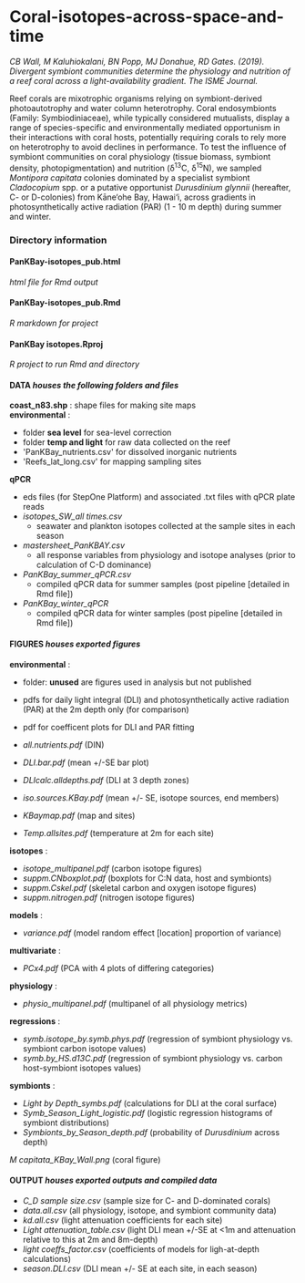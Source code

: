 # Coral-isotopes-across-space-and-time  
  
*CB Wall, M Kaluhiokalani, BN Popp, MJ Donahue, RD Gates. (2019). Divergent symbiont communities determine the physiology and nutrition of a reef coral across a light-availability gradient. The ISME Journal.* 
  
Reef corals are mixotrophic organisms relying on symbiont-derived photoautotrophy and water column heterotrophy. Coral endosymbionts (Family: Symbiodiniaceae), while typically considered mutualists, display a range of species-specific and environmentally mediated opportunism in their interactions with coral hosts, potentially requiring corals to rely more on heterotrophy to avoid declines in performance. To test the influence of symbiont communities on coral physiology (tissue biomass, symbiont density, photopigmentation) and nutrition (δ<sup>13</sup>C, δ<sup>15</sup>N), we sampled *Montipora capitata* colonies dominated by a specialist symbiont *Cladocopium* spp. or a putative opportunist *Durusdinium glynnii* (hereafter, C- or D-colonies) from Kāne‘ohe Bay, Hawai‘i, across gradients in photosynthetically active radiation (PAR) (1 - 10 m depth) during summer and winter.
  
  
### Directory information   
  
#### PanKBay-isotopes_pub.html  
*html file for Rmd output*  
  
#### PanKBay-isotopes_pub.Rmd  
*R markdown for project*  
  
#### PanKBay isotopes.Rproj  
*R project to run Rmd and directory*  
  
#### DATA   *houses the following folders and files*  
 **coast_n83.shp** : shape files for making site maps  
 **environmental** :  
   - folder **sea level** for sea-level correction  
   - folder **temp and light** for raw data collected on the reef  
   - 'PanKBay_nutrients.csv' for dissolved inorganic nutrients  
   - 'Reefs_lat_long.csv' for mapping sampling sites  
     
 **qPCR**
  - eds files (for StepOne Platform) and associated .txt files with qPCR plate reads  
  - *isotopes_SW_all times.csv*  
    - seawater and plankton isotopes collected at the sample sites in each season  
  - *mastersheet_PanKBAY.csv*  
    - all response variables from physiology and isotope analyses (prior to calculation of C-D dominance)  
  - *PanKBay_summer_qPCR.csv*  
    - compiled qPCR data for summer samples (post pipeline [detailed in Rmd file])  
  - *PanKBay_winter_qPCR*  
    - compiled qPCR data for winter samples (post pipeline [detailed in Rmd file])  
     
#### FIGURES  *houses exported figures*  
**environmental** :  
  - folder: **unused** are figures used in analysis but not published   
   - pdfs for daily light integral (DLI) and photosynthetically active radiation (PAR) at the 2m depth only (for comparison)  
   - pdf for coefficent plots for DLI and PAR fitting  
          
  - *all.nutrients.pdf* (DIN)  
  - *DLI.bar.pdf* (mean +/-SE bar plot)  
  - *DLIcalc.alldepths.pdf* (DLI at 3 depth zones)  
  - *iso.sources.KBay.pdf* (mean +/- SE, isotope sources, end members)  
  - *KBaymap.pdf* (map and sites)  
  - *Temp.allsites.pdf* (temperature at 2m for each site)  
   
 **isotopes** :  
  - *isotope_multipanel.pdf* (carbon isotope figures)  
  - *suppm.CNboxplot.pdf* (boxplots for C:N data, host and symbionts)  
  - *suppm.Cskel.pdf* (skeletal carbon and oxygen isotope figures)  
  - *suppm.nitrogen.pdf* (nitrogen isotope figures)  
    
 **models** :  
  - *variance.pdf* (model random effect [location] proportion of variance)  
    
 **multivariate** :  
  - *PCx4.pdf* (PCA with 4 plots of differing categories)  
   
 **physiology** :   
  - *physio_multipanel.pdf* (multipanel of all physiology metrics)  
    
 **regressions** :  
  - *symb.isotope_by.symb.phys.pdf* (regression of symbiont physiology vs. symbiont carbon isotope values)  
  - *symb.by_HS.d13C.pdf* (regression of symbiont physiology vs. carbon host-symbiont isotopes values)  
    
 **symbionts** :  
  - *Light by Depth_symbs.pdf* (calculations for DLI at the coral surface)  
  - *Symb_Season_Light_logistic.pdf* (logistic regression histograms of symbiont distributions)  
  - *Symbionts_by_Season_depth.pdf* (probability of *Durusdinium* across depth)  
      
 *M capitata_KBay_Wall.png* (coral figure)

#### OUTPUT   *houses exported outputs and compiled data*
   - *C_D sample size.csv* (sample size for C- and D-dominated corals)  
   - *data.all.csv* (all physiology, isotope, and symbiont community data)  
   - *kd.all.csv* (light attenuation coefficients for each site)  
   - *Light attenuation_table.csv* (light DLI mean +/-SE at <1m and attenuation relative to this at 2m and 8m-depth)  
   - *light coeffs_factor.csv* (coefficients of models for ligh-at-depth calculations)  
   - *season.DLI.csv* (DLI mean +/- SE at each site, in each season)  
   
   
   
 
